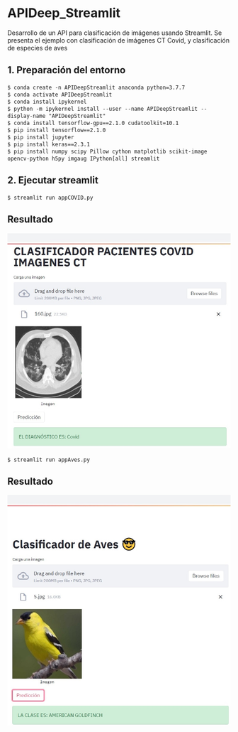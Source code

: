 # APIDeep_Streamlit
Desarrollo de un API para clasificación de imágenes usando Streamlit. Se presenta el ejemplo con clasificación de imágenes CT Covid, y clasificación de especies de aves


## 1. Preparación del entorno
    $ conda create -n APIDeepStreamlit anaconda python=3.7.7
    $ conda activate APIDeepStreamlit
    $ conda install ipykernel
    $ python -m ipykernel install --user --name APIDeepStreamlit --display-name "APIDeepStreamlit"
    $ conda install tensorflow-gpu==2.1.0 cudatoolkit=10.1
    $ pip install tensorflow==2.1.0
    $ pip install jupyter
    $ pip install keras==2.3.1
    $ pip install numpy scipy Pillow cython matplotlib scikit-image opencv-python h5py imgaug IPython[all] streamlit
    
 ## 2. Ejecutar streamlit
 
    $ streamlit run appCOVID.py

## Resultado

![API web Streamlit + Deep Learning](https://github.com/DavidReveloLuna/APIDeep_Streamlit/blob/master/asssets/Resultado.jpg)

    $ streamlit run appAves.py
    
 ## Resultado
 
 ![API web Streamlit + Deep Learning](https://github.com/DavidReveloLuna/APIDeep_Streamlit/blob/master/asssets/Resultado2.jpg)
